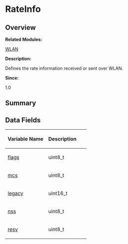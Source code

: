 # RateInfo<a name="EN-US_TOPIC_0000001054918191"></a>

## **Overview**<a name="section687686122093536"></a>

**Related Modules:**

[WLAN](wlan.md)

**Description:**

Defines the rate information received or sent over WLAN. 

**Since:**

1.0

## **Summary**<a name="section431062072093536"></a>

## Data Fields<a name="pub-attribs"></a>

<a name="table1133465163093536"></a>
<table><thead align="left"><tr id="row1216595152093536"><th class="cellrowborder" valign="top" width="50%" id="mcps1.1.3.1.1"><p id="p827653477093536"><a name="p827653477093536"></a><a name="p827653477093536"></a>Variable Name</p>
</th>
<th class="cellrowborder" valign="top" width="50%" id="mcps1.1.3.1.2"><p id="p1433304782093536"><a name="p1433304782093536"></a><a name="p1433304782093536"></a>Description</p>
</th>
</tr>
</thead>
<tbody><tr id="row171620798093536"><td class="cellrowborder" valign="top" width="50%" headers="mcps1.1.3.1.1 "><p id="p1464737020093536"><a name="p1464737020093536"></a><a name="p1464737020093536"></a><a href="wlan.md#gaaf4d141dbf9493524661415d7940b853">flags</a></p>
</td>
<td class="cellrowborder" valign="top" width="50%" headers="mcps1.1.3.1.2 "><p id="p1275023209093536"><a name="p1275023209093536"></a><a name="p1275023209093536"></a>uint8_t </p>
</td>
</tr>
<tr id="row1359219080093536"><td class="cellrowborder" valign="top" width="50%" headers="mcps1.1.3.1.1 "><p id="p77330235093536"><a name="p77330235093536"></a><a name="p77330235093536"></a><a href="wlan.md#ga5a8aea5e5f47700d6634ec48dc4a1f9f">mcs</a></p>
</td>
<td class="cellrowborder" valign="top" width="50%" headers="mcps1.1.3.1.2 "><p id="p811784833093536"><a name="p811784833093536"></a><a name="p811784833093536"></a>uint8_t </p>
</td>
</tr>
<tr id="row162594194093536"><td class="cellrowborder" valign="top" width="50%" headers="mcps1.1.3.1.1 "><p id="p442051058093536"><a name="p442051058093536"></a><a name="p442051058093536"></a><a href="wlan.md#gaf51b764aa77423df71236454f2804a62">legacy</a></p>
</td>
<td class="cellrowborder" valign="top" width="50%" headers="mcps1.1.3.1.2 "><p id="p1859712164093536"><a name="p1859712164093536"></a><a name="p1859712164093536"></a>uint16_t </p>
</td>
</tr>
<tr id="row1910441037093536"><td class="cellrowborder" valign="top" width="50%" headers="mcps1.1.3.1.1 "><p id="p262370472093536"><a name="p262370472093536"></a><a name="p262370472093536"></a><a href="wlan.md#gac9516b58cac5a7294541958513514c0b">nss</a></p>
</td>
<td class="cellrowborder" valign="top" width="50%" headers="mcps1.1.3.1.2 "><p id="p642484977093536"><a name="p642484977093536"></a><a name="p642484977093536"></a>uint8_t </p>
</td>
</tr>
<tr id="row196661027093536"><td class="cellrowborder" valign="top" width="50%" headers="mcps1.1.3.1.1 "><p id="p235497474093536"><a name="p235497474093536"></a><a name="p235497474093536"></a><a href="wlan.md#ga740712d61cb553af65d36d1a65f0a483">resv</a></p>
</td>
<td class="cellrowborder" valign="top" width="50%" headers="mcps1.1.3.1.2 "><p id="p1675784153093536"><a name="p1675784153093536"></a><a name="p1675784153093536"></a>uint8_t </p>
</td>
</tr>
</tbody>
</table>

